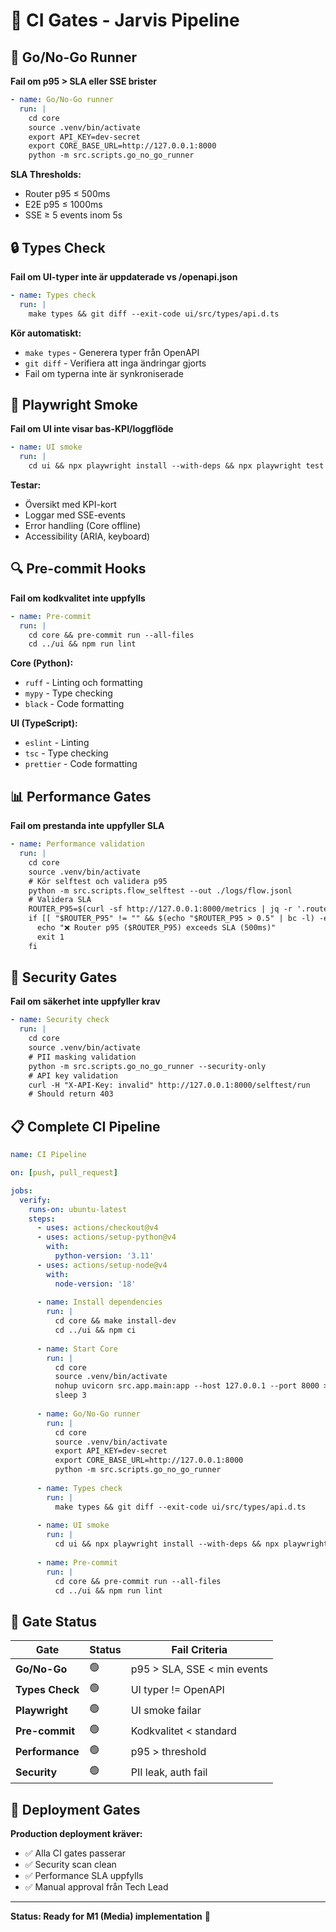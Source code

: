 # 🚦 CI Gates - Jarvis Pipeline

## 🎯 Go/No-Go Runner

**Fail om p95 > SLA eller SSE brister**

```yaml
- name: Go/No-Go runner
  run: |
    cd core
    source .venv/bin/activate
    export API_KEY=dev-secret
    export CORE_BASE_URL=http://127.0.0.1:8000
    python -m src.scripts.go_no_go_runner
```

**SLA Thresholds:**
- Router p95 ≤ 500ms
- E2E p95 ≤ 1000ms
- SSE ≥ 5 events inom 5s

## 🔒 Types Check

**Fail om UI-typer inte är uppdaterade vs /openapi.json**

```yaml
- name: Types check
  run: |
    make types && git diff --exit-code ui/src/types/api.d.ts
```

**Kör automatiskt:**
- `make types` - Generera typer från OpenAPI
- `git diff` - Verifiera att inga ändringar gjorts
- Fail om typerna inte är synkroniserade

## 🧪 Playwright Smoke

**Fail om UI inte visar bas-KPI/loggflöde**

```yaml
- name: UI smoke
  run: |
    cd ui && npx playwright install --with-deps && npx playwright test
```

**Testar:**
- Översikt med KPI-kort
- Loggar med SSE-events
- Error handling (Core offline)
- Accessibility (ARIA, keyboard)

## 🔍 Pre-commit Hooks

**Fail om kodkvalitet inte uppfylls**

```yaml
- name: Pre-commit
  run: |
    cd core && pre-commit run --all-files
    cd ../ui && npm run lint
```

**Core (Python):**
- `ruff` - Linting och formatting
- `mypy` - Type checking
- `black` - Code formatting

**UI (TypeScript):**
- `eslint` - Linting
- `tsc` - Type checking
- `prettier` - Code formatting

## 📊 Performance Gates

**Fail om prestanda inte uppfyller SLA**

```yaml
- name: Performance validation
  run: |
    cd core
    source .venv/bin/activate
    # Kör selftest och validera p95
    python -m src.scripts.flow_selftest --out ./logs/flow.jsonl
    # Validera SLA
    ROUTER_P95=$(curl -sf http://127.0.0.1:8000/metrics | jq -r '.router.p95 // empty')
    if [[ "$ROUTER_P95" != "" && $(echo "$ROUTER_P95 > 0.5" | bc -l) -eq 1 ]]; then
      echo "❌ Router p95 ($ROUTER_P95) exceeds SLA (500ms)"
      exit 1
    fi
```

## 🚨 Security Gates

**Fail om säkerhet inte uppfyller krav**

```yaml
- name: Security check
  run: |
    cd core
    source .venv/bin/activate
    # PII masking validation
    python -m src.scripts.go_no_go_runner --security-only
    # API key validation
    curl -H "X-API-Key: invalid" http://127.0.0.1:8000/selftest/run
    # Should return 403
```

## 📋 Complete CI Pipeline

```yaml
name: CI Pipeline

on: [push, pull_request]

jobs:
  verify:
    runs-on: ubuntu-latest
    steps:
      - uses: actions/checkout@v4
      - uses: actions/setup-python@v4
        with:
          python-version: '3.11'
      - uses: actions/setup-node@v4
        with:
          node-version: '18'
      
      - name: Install dependencies
        run: |
          cd core && make install-dev
          cd ../ui && npm ci
      
      - name: Start Core
        run: |
          cd core
          source .venv/bin/activate
          nohup uvicorn src.app.main:app --host 127.0.0.1 --port 8000 >/dev/null 2>&1 &
          sleep 3
      
      - name: Go/No-Go runner
        run: |
          cd core
          source .venv/bin/activate
          export API_KEY=dev-secret
          export CORE_BASE_URL=http://127.0.0.1:8000
          python -m src.scripts.go_no_go_runner
      
      - name: Types check
        run: |
          make types && git diff --exit-code ui/src/types/api.d.ts
      
      - name: UI smoke
        run: |
          cd ui && npx playwright install --with-deps && npx playwright test
      
      - name: Pre-commit
        run: |
          cd core && pre-commit run --all-files
          cd ../ui && npm run lint
```

## 🎯 Gate Status

| Gate | Status | Fail Criteria |
|------|--------|---------------|
| **Go/No-Go** | 🟢 | p95 > SLA, SSE < min events |
| **Types Check** | 🟢 | UI typer != OpenAPI |
| **Playwright** | 🟢 | UI smoke failar |
| **Pre-commit** | 🟢 | Kodkvalitet < standard |
| **Performance** | 🟢 | p95 > threshold |
| **Security** | 🟢 | PII leak, auth fail |

## 🚀 Deployment Gates

**Production deployment kräver:**
- ✅ Alla CI gates passerar
- ✅ Security scan clean
- ✅ Performance SLA uppfylls
- ✅ Manual approval från Tech Lead

---

**Status: Ready for M1 (Media) implementation** 🎯
